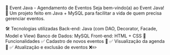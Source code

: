🎉 Event Java - Agendamento de Eventos
Seja bem-vindo(a) ao Event Java! 🚀 Um projeto feito em Java + MySQL para facilitar a vida de quem precisa gerenciar eventos.

🛠️ Tecnologias utilizadas
Back-end: Java (com DAO, Decorator, Facade, Model e View)
Banco de Dados: MySQL
Front-end: HTML + CSS
📌 Funcionalidades
✅ Cadastro de novos eventos 📝
✅ Visualização da agenda 📅
✅ Atualização e exclusão de eventos ❌✏️
